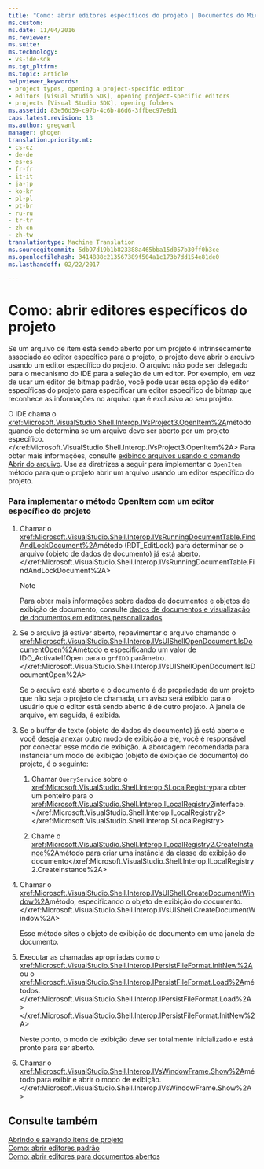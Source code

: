 ```yaml
---
title: "Como: abrir editores específicos do projeto | Documentos do Microsoft"
ms.custom: 
ms.date: 11/04/2016
ms.reviewer: 
ms.suite: 
ms.technology:
- vs-ide-sdk
ms.tgt_pltfrm: 
ms.topic: article
helpviewer_keywords:
- project types, opening a project-specific editor
- editors [Visual Studio SDK], opening project-specific editors
- projects [Visual Studio SDK], opening folders
ms.assetid: 83e56d39-c97b-4c6b-86d6-3ffbec97e8d1
caps.latest.revision: 13
ms.author: gregvanl
manager: ghogen
translation.priority.mt:
- cs-cz
- de-de
- es-es
- fr-fr
- it-it
- ja-jp
- ko-kr
- pl-pl
- pt-br
- ru-ru
- tr-tr
- zh-cn
- zh-tw
translationtype: Machine Translation
ms.sourcegitcommit: 5db97d19b1b823388a465bba15d057b30ff0b3ce
ms.openlocfilehash: 3414888c213567389f504a1c173b7dd154e81de0
ms.lasthandoff: 02/22/2017

---
```

# <a name="how-to-open-project-specific-editors"></a>Como: abrir editores específicos do projeto
Se um arquivo de item está sendo aberto por um projeto é intrinsecamente associado ao editor específico para o projeto, o projeto deve abrir o arquivo usando um editor específico do projeto. O arquivo não pode ser delegado para o mecanismo do IDE para a seleção de um editor. Por exemplo, em vez de usar um editor de bitmap padrão, você pode usar essa opção de editor específicas do projeto para especificar um editor específico de bitmap que reconhece as informações no arquivo que é exclusivo ao seu projeto.  
  
 O IDE chama o <xref:Microsoft.VisualStudio.Shell.Interop.IVsProject3.OpenItem%2A>método quando ele determina se um arquivo deve ser aberto por um projeto específico.</xref:Microsoft.VisualStudio.Shell.Interop.IVsProject3.OpenItem%2A> Para obter mais informações, consulte [exibindo arquivos usando o comando Abrir do arquivo](../extensibility/internals/displaying-files-by-using-the-open-file-command.md). Use as diretrizes a seguir para implementar o `OpenItem` método para que o projeto abrir um arquivo usando um editor específico do projeto.  
  
### <a name="to-implement-the-openitem-method-with-a-project-specific-editor"></a>Para implementar o método OpenItem com um editor específico do projeto  
  
1.  Chamar o <xref:Microsoft.VisualStudio.Shell.Interop.IVsRunningDocumentTable.FindAndLockDocument%2A>método (RDT_EditLock) para determinar se o arquivo (objeto de dados de documento) já está aberto.</xref:Microsoft.VisualStudio.Shell.Interop.IVsRunningDocumentTable.FindAndLockDocument%2A>  
  
    > [!NOTE]
    >  Para obter mais informações sobre dados de documentos e objetos de exibição de documento, consulte [dados de documentos e visualização de documentos em editores personalizados](../extensibility/document-data-and-document-view-in-custom-editors.md).  
  
2.  Se o arquivo já estiver aberto, repavimentar o arquivo chamando o <xref:Microsoft.VisualStudio.Shell.Interop.IVsUIShellOpenDocument.IsDocumentOpen%2A>método e especificando um valor de IDO_ActivateIfOpen para o `grfIDO` parâmetro.</xref:Microsoft.VisualStudio.Shell.Interop.IVsUIShellOpenDocument.IsDocumentOpen%2A>  
  
     Se o arquivo está aberto e o documento é de propriedade de um projeto que não seja o projeto de chamada, um aviso será exibido para o usuário que o editor está sendo aberto é de outro projeto. A janela de arquivo, em seguida, é exibida.  
  
3.  Se o buffer de texto (objeto de dados de documento) já está aberto e você deseja anexar outro modo de exibição a ele, você é responsável por conectar esse modo de exibição. A abordagem recomendada para instanciar um modo de exibição (objeto de exibição de documento) do projeto, é o seguinte:  
  
    1.  Chamar `QueryService` sobre o <xref:Microsoft.VisualStudio.Shell.Interop.SLocalRegistry>para obter um ponteiro para o <xref:Microsoft.VisualStudio.Shell.Interop.ILocalRegistry2>interface.</xref:Microsoft.VisualStudio.Shell.Interop.ILocalRegistry2> </xref:Microsoft.VisualStudio.Shell.Interop.SLocalRegistry>  
  
    2.  Chame o <xref:Microsoft.VisualStudio.Shell.Interop.ILocalRegistry2.CreateInstance%2A>método para criar uma instância da classe de exibição do documento</xref:Microsoft.VisualStudio.Shell.Interop.ILocalRegistry2.CreateInstance%2A>  
  
4.  Chamar o <xref:Microsoft.VisualStudio.Shell.Interop.IVsUIShell.CreateDocumentWindow%2A>método, especificando o objeto de exibição do documento.</xref:Microsoft.VisualStudio.Shell.Interop.IVsUIShell.CreateDocumentWindow%2A>  
  
     Esse método sites o objeto de exibição de documento em uma janela de documento.  
  
5.  Executar as chamadas apropriadas como o <xref:Microsoft.VisualStudio.Shell.Interop.IPersistFileFormat.InitNew%2A>ou o <xref:Microsoft.VisualStudio.Shell.Interop.IPersistFileFormat.Load%2A>métodos.</xref:Microsoft.VisualStudio.Shell.Interop.IPersistFileFormat.Load%2A> </xref:Microsoft.VisualStudio.Shell.Interop.IPersistFileFormat.InitNew%2A>  
  
     Neste ponto, o modo de exibição deve ser totalmente inicializado e está pronto para ser aberto.  
  
6.  Chamar o <xref:Microsoft.VisualStudio.Shell.Interop.IVsWindowFrame.Show%2A>método para exibir e abrir o modo de exibição.</xref:Microsoft.VisualStudio.Shell.Interop.IVsWindowFrame.Show%2A>  
  
## <a name="see-also"></a>Consulte também  
 [Abrindo e salvando itens de projeto](../extensibility/internals/opening-and-saving-project-items.md)   
 [Como: abrir editores padrão](../extensibility/how-to-open-standard-editors.md)   
 [Como: abrir editores para documentos abertos](../extensibility/how-to-open-editors-for-open-documents.md)
